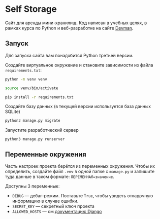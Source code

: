 # Self Storage

Сайт для аренды мини-хранилищ. Код написан в учебных целях, в рамках курса по Python и веб-разработке на сайте [Devman](https://dvmn.org).

## Запуск

Для запуска сайта вам понадобится Python третьей версии.

Создайте виртуальное окружение и становите зависимости из файла `requirements.txt`:
```sh
python -m venv venv

source venv/bin/activate

pip install -r requirements.txt
```

Создайте базу данных (в текущей версии используется база данных SQLite)
```sh
python3 manage.py migrate
```

Запустите разработческий сервер
```
python3 manage.py runserver
```

## Переменные окружения

Часть настроек проекта берётся из переменных окружения. Чтобы их определить, создайте файл `.env` в одной папке с `manage.py` и запишите туда данные в таком формате: `ПЕРЕМЕННАЯ=значение`.

Доступны 3 переменные:
- `DEBUG` — дебаг-режим. Поставьте `True`, чтобы увидеть отладочную информацию в случае ошибки.
- `SECRET_KEY` — секретный ключ проекта
- `ALLOWED_HOSTS` — см [документацию Django](https://docs.djangoproject.com/en/3.1/ref/settings/#allowed-hosts)
